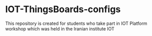 # IOT-ThingsBoards-configs
This repository is created for students who take part in IOT Platform workshop which was held in the Iranian institute IOT  
